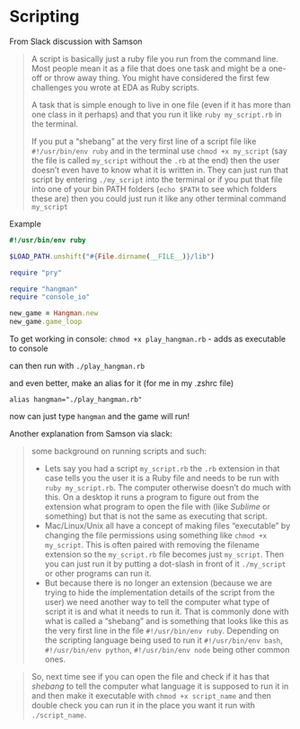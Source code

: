 # Scripting

From Slack discussion with Samson

> A script is basically just a ruby file you run from the command line. Most people mean it as a file that does one task and might be a one-off or throw away thing.
> You might have considered the first few challenges you wrote at EDA as Ruby scripts.
>
> A task that is simple enough to live in one file (even if it has more than one class in it perhaps) and that you run it like `ruby my_script.rb` in the terminal.
>
> If you put a “shebang” at the very first line of a script file like `#!/usr/bin/env ruby` and in the terminal use `chmod +x my_script` (say the file is called `my_script` without the `.rb` at the end) then the user doesn’t even have to know what it is written in. They can just run that script by entering `./my_script` into the terminal or if you put that file into one of your bin PATH folders (`echo $PATH` to see which folders these are) then you could just run it like any other terminal command `my_script`

Example

```ruby
#!/usr/bin/env ruby

$LOAD_PATH.unshift("#{File.dirname(__FILE__)}/lib")

require "pry"

require "hangman"
require "console_io"

new_game = Hangman.new
new_game.game_loop
```

To get working in console:
`chmod +x play_hangman.rb` - adds as executable to console

can then run with `./play_hangman.rb`

and even better, make an alias for it (for me in my .zshrc file)

`alias hangman="./play_hangman.rb"`

now can just type `hangman` and the game will run!

Another explanation from Samson via slack:

> some background on running scripts and such:
>
> - Lets say you had a script `my_script.rb` the `.rb` extension in that case tells you the user it is a Ruby file and needs to be run with `ruby my_script.rb`. The computer otherwise doesn’t do much with this. On a desktop it runs a program to figure out from the extension what program to open the file with (like _Sublime_ or something) but that is not the same as executing that script.
> - Mac/Linux/Unix all have a concept of making files “executable” by changing the file permissions using something like `chmod +x my_script`. This is often paired with removing the filename extension so the `my_script.rb` file becomes just `my_script`. Then you can just run it by putting a dot-slash in front of it `./my_script` or other programs can run it.
> - But because there is no longer an extension (because we are trying to hide the implementation details of the script from the user) we need another way to tell the computer what type of script it is and what it needs to run it. That is commonly done with what is called a “shebang” and is something that looks like this as the very first line in the file `#!/usr/bin/env ruby`. Depending on the scripting language being used to run it `#!/usr/bin/env bash`, `#!/usr/bin/env python`, `#!/usr/bin/env node` being other common ones.

> So, next time see if you can open the file and check if it has that _shebang_ to tell the computer what language it is supposed to run it in and then make it executable with `chmod +x script_name` and then double check you can run it in the place you want it run with `./script_name`.
